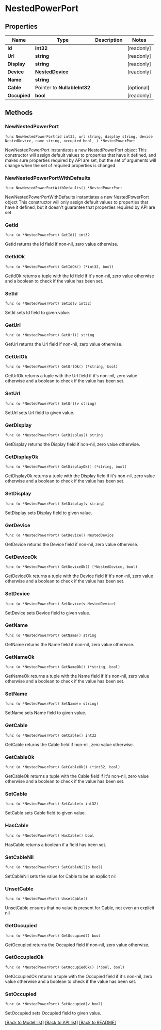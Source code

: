 # NestedPowerPort

## Properties

Name | Type | Description | Notes
------------ | ------------- | ------------- | -------------
**Id** | **int32** |  | [readonly] 
**Url** | **string** |  | [readonly] 
**Display** | **string** |  | [readonly] 
**Device** | [**NestedDevice**](NestedDevice.md) |  | [readonly] 
**Name** | **string** |  | 
**Cable** | Pointer to **NullableInt32** |  | [optional] 
**Occupied** | **bool** |  | [readonly] 

## Methods

### NewNestedPowerPort

`func NewNestedPowerPort(id int32, url string, display string, device NestedDevice, name string, occupied bool, ) *NestedPowerPort`

NewNestedPowerPort instantiates a new NestedPowerPort object
This constructor will assign default values to properties that have it defined,
and makes sure properties required by API are set, but the set of arguments
will change when the set of required properties is changed

### NewNestedPowerPortWithDefaults

`func NewNestedPowerPortWithDefaults() *NestedPowerPort`

NewNestedPowerPortWithDefaults instantiates a new NestedPowerPort object
This constructor will only assign default values to properties that have it defined,
but it doesn't guarantee that properties required by API are set

### GetId

`func (o *NestedPowerPort) GetId() int32`

GetId returns the Id field if non-nil, zero value otherwise.

### GetIdOk

`func (o *NestedPowerPort) GetIdOk() (*int32, bool)`

GetIdOk returns a tuple with the Id field if it's non-nil, zero value otherwise
and a boolean to check if the value has been set.

### SetId

`func (o *NestedPowerPort) SetId(v int32)`

SetId sets Id field to given value.


### GetUrl

`func (o *NestedPowerPort) GetUrl() string`

GetUrl returns the Url field if non-nil, zero value otherwise.

### GetUrlOk

`func (o *NestedPowerPort) GetUrlOk() (*string, bool)`

GetUrlOk returns a tuple with the Url field if it's non-nil, zero value otherwise
and a boolean to check if the value has been set.

### SetUrl

`func (o *NestedPowerPort) SetUrl(v string)`

SetUrl sets Url field to given value.


### GetDisplay

`func (o *NestedPowerPort) GetDisplay() string`

GetDisplay returns the Display field if non-nil, zero value otherwise.

### GetDisplayOk

`func (o *NestedPowerPort) GetDisplayOk() (*string, bool)`

GetDisplayOk returns a tuple with the Display field if it's non-nil, zero value otherwise
and a boolean to check if the value has been set.

### SetDisplay

`func (o *NestedPowerPort) SetDisplay(v string)`

SetDisplay sets Display field to given value.


### GetDevice

`func (o *NestedPowerPort) GetDevice() NestedDevice`

GetDevice returns the Device field if non-nil, zero value otherwise.

### GetDeviceOk

`func (o *NestedPowerPort) GetDeviceOk() (*NestedDevice, bool)`

GetDeviceOk returns a tuple with the Device field if it's non-nil, zero value otherwise
and a boolean to check if the value has been set.

### SetDevice

`func (o *NestedPowerPort) SetDevice(v NestedDevice)`

SetDevice sets Device field to given value.


### GetName

`func (o *NestedPowerPort) GetName() string`

GetName returns the Name field if non-nil, zero value otherwise.

### GetNameOk

`func (o *NestedPowerPort) GetNameOk() (*string, bool)`

GetNameOk returns a tuple with the Name field if it's non-nil, zero value otherwise
and a boolean to check if the value has been set.

### SetName

`func (o *NestedPowerPort) SetName(v string)`

SetName sets Name field to given value.


### GetCable

`func (o *NestedPowerPort) GetCable() int32`

GetCable returns the Cable field if non-nil, zero value otherwise.

### GetCableOk

`func (o *NestedPowerPort) GetCableOk() (*int32, bool)`

GetCableOk returns a tuple with the Cable field if it's non-nil, zero value otherwise
and a boolean to check if the value has been set.

### SetCable

`func (o *NestedPowerPort) SetCable(v int32)`

SetCable sets Cable field to given value.

### HasCable

`func (o *NestedPowerPort) HasCable() bool`

HasCable returns a boolean if a field has been set.

### SetCableNil

`func (o *NestedPowerPort) SetCableNil(b bool)`

 SetCableNil sets the value for Cable to be an explicit nil

### UnsetCable
`func (o *NestedPowerPort) UnsetCable()`

UnsetCable ensures that no value is present for Cable, not even an explicit nil
### GetOccupied

`func (o *NestedPowerPort) GetOccupied() bool`

GetOccupied returns the Occupied field if non-nil, zero value otherwise.

### GetOccupiedOk

`func (o *NestedPowerPort) GetOccupiedOk() (*bool, bool)`

GetOccupiedOk returns a tuple with the Occupied field if it's non-nil, zero value otherwise
and a boolean to check if the value has been set.

### SetOccupied

`func (o *NestedPowerPort) SetOccupied(v bool)`

SetOccupied sets Occupied field to given value.



[[Back to Model list]](../README.md#documentation-for-models) [[Back to API list]](../README.md#documentation-for-api-endpoints) [[Back to README]](../README.md)


